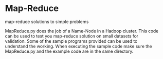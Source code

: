 # Map-Reduce
map-reduce solutions to simple problems

MapReduce.py does the job of a Name-Node in a Hadoop cluster. This code can be used to test you map-reduce solution on small datasets for validation. Some of the sample programs provided can be used to understand the working. When executing the sample code make sure the MapReduce.py and the example code are in the same directory.
